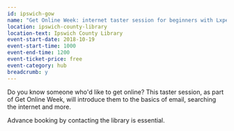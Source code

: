 ```yaml
---
id: ipswich-gow
name: "Get Online Week: internet taster session for beginners with Lxpert"
location: ipswich-county-library
location-text: Ipswich County Library
event-start-date: 2018-10-19
event-start-time: 1000
event-end-time: 1200
event-ticket-price: free
event-category: hub
breadcrumb: y
---
```


Do you know someone who'd like to get online? This taster session, as part of Get Online Week, will introduce them to the basics of email, searching the internet and more.

Advance booking by contacting the library is essential.
